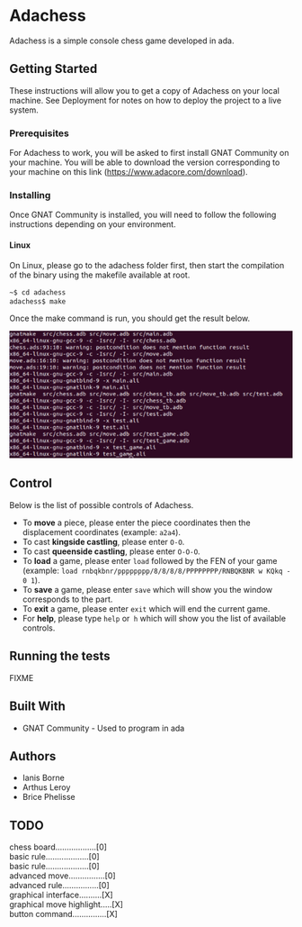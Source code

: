 Adachess
========

Adachess is a simple console chess game developed in ada.

Getting Started
---------------

These instructions will allow you to get a copy of Adachess on your local machine. See Deployment for notes on how to deploy the project to a live system.

### Prerequisites

For Adachess to work, you will be asked to first install GNAT Community on your machine. You will be able to download the version corresponding to your machine on this link (https://www.adacore.com/download).

### Installing

Once GNAT Community is installed, you will need to follow the following instructions depending on your environment.

#### Linux

On Linux, please go to the adachess folder first, then start the compilation of the binary using the makefile available at root.

```shell
~$ cd adachess
adachess$ make

```

Once the make command is run, you should get the result below.

![](screenshot-linux.png)

Control
-------

Below is the list of possible controls of Adachess.

- To **move** a piece, please enter the piece coordinates then the displacement coordinates (example: `a2a4`).
- To cast **kingside castling**, please enter `O-O`.
- To cast **queenside castling**, please enter `O-O-O`.
- To **load** a game, please enter `load` followed by the FEN of your game (example: `load rnbqkbnr/pppppppp/8/8/8/8/PPPPPPPP/RNBQKBNR w KQkq - 0 1`).
- To **save** a game, please enter `save` which will show you the window corresponds to the part.
- To **exit** a game, please enter `exit` which will end the current game.
- For **help**, please type `help` or` h` which will show you the list of available controls.

Running the tests
-----------------

FIXME

Built With
----------

- GNAT Community - Used to program in ada

Authors
-------

- Ianis Borne
- Arthus Leroy
- Brice Phelisse

TODO
----

chess board..................[0]  
basic rule...................[0]  
basic rule...................[0]  
advanced move................[0]  
advanced rule................[0]  
graphical interface..........[X]  
graphical move highlight.....[X]  
button command...............[X]  

